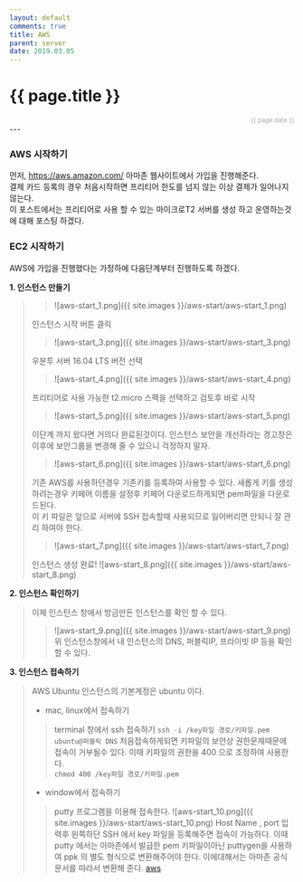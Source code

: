 ```yaml
---
layout: default
comments: true
title: AWS 
parent: server
date: 2019.03.05
---
```


<h1>{{ page.title }}</h1>  
<div style="text-align:right; font-size:11px; color:#aaa">{{ page.date }} </div>
---

### AWS 시작하기

먼저, <a href="https://aws.amazon.com/">https://aws.amazon.com/</a> 아마존 웹사이트에서 가입을 진행해준다.  
결제 카드 등록의 경우 처음시작하면 프리티어 한도를 넘지 않는 이상 결제가 일어나지 않는다.  
이 포스트에서는 프리티어로 사용 할 수 있는 마이크로T2 서버를 생성 하고 운영하는것에 대해 포스팅 하겠다.

### EC2 시작하기

AWS에 가입을 진행했다는 가정하에 다음단계부터 진행하도록 하겠다.

**1. 인스턴스 만들기** 
> 
>> ![aws-start_1.png]({{ site.images }}/aws-start/aws-start_1.png)
>  
>   
> 인스턴스 시작 버튼 클릭
>> ![aws-start_3.png]({{ site.images }}/aws-start/aws-start_3.png)
>  
>    
> 우분투 서버 16.04 LTS 버전 선택
>> ![aws-start_4.png]({{ site.images }}/aws-start/aws-start_4.png)  
>   
>  
> 프리티어로 사용 가능한 t2.micro 스펙을 선택하고 검토후 바로 시작
>> ![aws-start_5.png]({{ site.images }}/aws-start/aws-start_5.png)
>  
>  
> 이단계 까지 왔다면 거의다 완료된것이다. 인스턴스 보안을 개선하라는 경고창은 이후에 보안그룹을 변경해 줄 수 있으니 걱정하지 말자.
>> ![aws-start_6.png]({{ site.images }}/aws-start/aws-start_6.png)
>  
>  
> 기존 AWS를 사용하던경우 기존키를 등록하여 사용할 수 있다. 새롭게 키를 생성하려는경우 키페어 이름을 설정후 키페어 다운로드하게되면 pem파일을 다운로드된다.   
> 이 키 파일은 앞으로 서버에 SSH 접속할때 사용되므로 잃어버리면 안되니 잘 관리 하여야 한다.
>> ![aws-start_7.png]({{ site.images }}/aws-start/aws-start_7.png)
>  
>   
> 인스턴스 생성 완료!
> ![aws-start_8.png]({{ site.images }}/aws-start/aws-start_8.png)
  
  
  
**2. 인스턴스 확인하기**
> 
> 이제 인스턴스 창에서 방금만든 인스턴스를 확인 할 수 있다.
>> ![aws-start_9.png]({{ site.images }}/aws-start/aws-start_9.png)
> 위 인스턴스창에서 내 인스턴스의 DNS, 퍼블릭IP, 프라이빗 IP 등을 확인 할 수 있다.
  
  
  

**3. 인스턴스 접속하기**
> 
> AWS Ubuntu 인스턴스의 기본계정은 ubuntu 이다.   
>
> - mac, linux에서 접속하기
>> terminal 창에서 ssh 접속하기
>> `ssh -i /key파일 경로/키파일.pem ubuntu@퍼블릭 DNS` 
>> 처음접속하게되면 키파일의 보안상 권한문제때문에 접속이 거부될수 있다. 이때 키파일의 권한을 400 으로 조정하여 사용한다.  
>> `chmod 400 /key파일 경로/키파일.pem`
>  
> - window에서 접속하기
>> putty 프로그램을 이용해 접속한다.
>> ![aws-start_10.png]({{ site.images }}/aws-start/aws-start_10.png)
>> Host Name , port 입력후 왼쪽하단 SSH 에서 key 파일을 등록해주면 접속이 가능하다.
>> 이때 putty 에서는 아마존에서 발급한 pem 키파일이아닌 puttygen을 사용하여 ppk 의 별도 형식으로 변환해주어야 한다. 이에대해서는 아마존 공식문서를 따라서 변환해 준다. [aws](https://docs.aws.amazon.com/ko_kr/AWSEC2/latest/UserGuide/putty.html)
